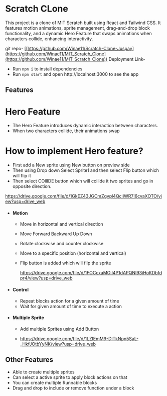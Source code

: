 # Scratch CLone 
This project is a clone of MIT Scratch built using React and Tailwind CSS. It features motion animations, sprite management, drag-and-drop block functionality, and a dynamic Hero Feature that swaps animations when characters collide, enhancing interactivity.

git repo- [[https://github.com/Winae11/Scratch-Clone-Juspay](https://github.com/Winae11/MIT_Scratch_Clone](https://github.com/Winae11/MIT_Scratch_Clone))
Deployment Link-

- Run `npm i` to install dependencies
- Run `npm start` and open http://localhost:3000 to see the app


## Features

# Hero Feature

- The Hero Feature introduces dynamic interaction between characters.
- When two characters collide, their animations swap

# How to implement Hero feature?
- First add a New sprite using New button on preview side
- Then using Drop down Select Sprite1 and then select Flip button which will flip it
- Then select COllIDE button which will collide it two sprites and go in opposite direction.

https://drive.google.com/file/d/1GkEZ43JGCmZgvpl4QciIWR7I6cvaXOTO/view?usp=drive_web


- #### Motion

  - Move in horizontal and vertical direction
  - Move Forward Backward Up Down
  - Rotate clockwise and counter clockwise
  - Move to a specific position (horizontal and vertical)
  - Flip button is added which will flip the sprite
 
    https://drive.google.com/file/d/1FOCcxaMOiI4P1dAPQNI93iHoKDbfdpr4/view?usp=drive_web

- #### Control

  - Repeat blocks action for a given amount of time
  - Wait for given amount of time to execute a action

- #### Multiple Sprite
  - Add multiple Sprites using Add Button
 
  - https://drive.google.com/file/d/1LZIEmM9-DlTkNpn5SaL-_HkfJOtbYyNK/view?usp=drive_web


## Other Features

- Able to create multiple sprites
- Can select a active sprite to apply block actions on that
- You can create multiple Runnable blocks
- Drag and drop to include or remove function under a block
